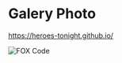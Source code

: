 # Galery Photo
https://heroes-tonight.github.io/

![FOX Code](https://user-images.githubusercontent.com/100318414/158257447-61502246-d4a8-47d5-993d-705ba910c7bd.jpg)
